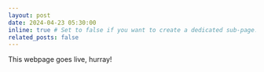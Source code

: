 ```yaml
---
layout: post
date: 2024-04-23 05:30:00
inline: true # Set to false if you want to create a dedicated sub-page. In that case, add a title
related_posts: false
---
```


This webpage goes live, hurray!
